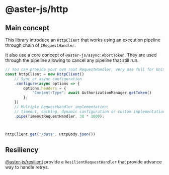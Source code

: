 # @aster-js/http

## Main concept

This library introduce an `HttpClient` that works using an execution pipeline through chain of `IRequestHandler`.

It also use a core concept of `@aster-js/async`: `AbortToken`. They are used through the pipeline allowing to cancel any pipeline that still run.

```ts
// You can provide your own root RequestHandler, very use full for Unit Testing
const httpClient = new HttpClient()
    // Sync or async configuration
    .configure(async options => {
        options.headers = {
            "Content-Type": await AuthorizationManager.getToken()
        };
    })
    // Multiple RequestHandler implementation:
    // timeout, caching, dynamic configuration or custom implementations
    .pipe(TimeoutRequestHandler, 30 * 1000);



httpClient.get("/data", HttpBody.json())
```

## Resiliency

[@aster-js/resilient](https://github.com/asterlibraryjs/aster-js-resilient#readme) provide a `ResilientRequestHandler` that provide advance way to handle retrys.
